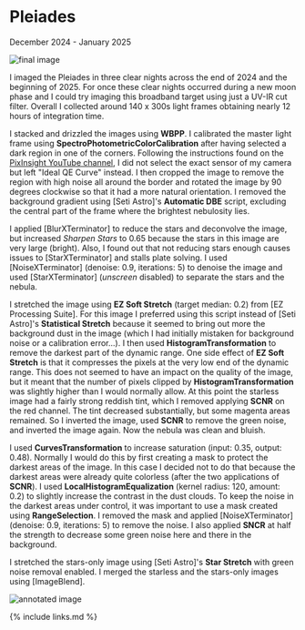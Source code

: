 # Pleiades

December 2024 - January 2025

![final image](final.png)

I imaged the Pleiades in three clear nights across the end of 2024 and the
beginning of 2025. For once these clear nights occurred during a new moon phase
and I could try imaging this broadband target using just a UV-IR cut filter.
Overall I collected around 140 x 300s light frames obtaining nearly 12 hours of
integration time.

I stacked and drizzled the images using **WBPP**. I calibrated the master light
frame using **SpectroPhotometricColorCalibration** after having selected a dark
region in one of the corners. Following the instructions found on the
[PixInsight YouTube channel](https://www.youtube.com/@PixInsight), I did not
select the exact sensor of my camera but left "Ideal QE Curve" instead. I then
cropped the image to remove the region with high noise all around the border and
rotated the image by 90 degrees clockwise so that it had a more natural
orientation. I removed the background gradient using [Seti Astro]'s **Automatic
DBE** script, excluding the central part of the frame where the brightest
nebulosity lies.

I applied [BlurXTerminator] to reduce the stars and deconvolve the image, but
increased *Sharpen Stars* to 0.65 because the stars in this image are very large
(bright). Also, I found out that not reducing stars enough causes issues to
[StarXTerminator] and stalls plate solving. I used [NoiseXTerminator] (denoise:
0.9, iterations: 5) to denoise the image and used [StarXTerminator] (*unscreen*
disabled) to separate the stars and the nebula.

I stretched the image using **EZ Soft Stretch** (target median: 0.2) from [EZ
Processing Suite]. For this image I preferred using this script instead of [Seti
Astro]'s **Statistical Stretch** because it seemed to bring out more the
background dust in the image (which I had initially mistaken for background
noise or a calibration error...). I then used **HistogramTransformation** to
remove the darkest part of the dynamic range. One side effect of **EZ Soft
Stretch** is that it compresses the pixels at the very low end of the dynamic
range. This does not seemed to have an impact on the quality of the image, but
it meant that the number of pixels clipped by **HistogramTransformation** was
slightly higher than I would normally allow. At this point the starless image
had a fairly strong reddish tint, which I removed applying **SCNR** on the red
channel. The tint decreased substantially, but some magenta areas remained. So I
inverted the image, used **SCNR** to remove the green noise, and inverted the
image again. Now the nebula was clean and bluish.

I used **CurvesTransformation** to increase saturation (input: 0.35, output:
0.48). Normally I would do this by first creating a mask to protect the darkest
areas of the image. In this case I decided not to do that because the darkest
areas were already quite colorless (after the two applications of **SCNR**). I
used **LocalHistogramEqualization** (kernel radius: 120, amount: 0.2) to
slightly increase the contrast in the dust clouds. To keep the noise in the
darkest areas under control, it was important to use a mask created using
**RangeSelection**. I removed the mask and applied [NoiseXTerminator] (denoise:
0.9, iterations: 5) to remove the noise. I also applied **SNCR** at half the
strength to decrease some green noise here and there in the background.

I stretched the stars-only image using [Seti Astro]'s **Star Stretch** with
green noise removal enabled. I merged the starless and the stars-only images
using [ImageBlend].

![annotated image](final_annotated.png)

{% include links.md %}

